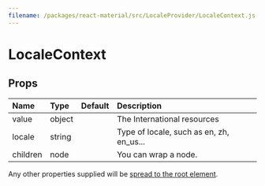 ```yaml
---
filename: /packages/react-material/src/LocaleProvider/LocaleContext.js
---
```


<!--- This documentation is automatically generated, do not try to edit it. -->

# LocaleContext



## Props

| Name | Type | Default | Description |
|:-----|:-----|:--------|:------------|
| <span class="prop-name">value</span> | <span class="prop-type">object |  | The International resources |
| <span class="prop-name">locale</span> | <span class="prop-type">string |  | Type of locale, such as en, zh, en_us... |
| <span class="prop-name">children</span> | <span class="prop-type">node |  | You can wrap a node. |

Any other properties supplied will be [spread to the root element](/guides/api#spread).

